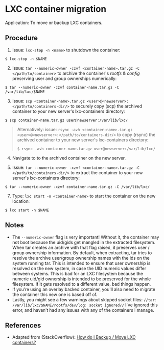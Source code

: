 # LXC container migration

Application: To move or backup LXC containers.

## Procedure

1. Issue: `lxc-stop -n <name>` to shutdown the container:

 ```shell
$ lxc-stop -n $NAME
```

2. Issue: `tar --numeric-owner -czvf <container-name>.tar.gz -C </path/to/container>` to archive the container's _rootfs_ & _config_  preserving user and group ownerships numerically:

  ```shell
  $ tar --numeric-owner -czvf container-name.tar.gz -C /var/lib/lxc/$NAME
  ```

3. Issue: `scp <container-name>.tar.gz <user>@<newserver>:</path/to/containers-dir/>` to securely copy (scp) the archived container to your new server's lxc-containers directory:

  ```shell
  $ scp container-name.tar.gz user@newserver:/var/lib/lxc/
  ```

> Alternatively: issue: `rsync -avh <container-name>.tar.gz <user>@<newserver>:</path/to/containers-dir/>` to copy (rsync) the archived container to your new server's lxc-containers directory:
>
>  ```shell
>  $ rsync -avh container-name.tar.gz user@newserver:/var/lib/lxc/
>  ```

4. Navigate to to the archived container on the new server. 

6. Issue: `tar --numeric-owner -xzvf <container-name>.tar.gz -C </path/to/containers-dir/>` to extract the container to your new server's lxc-containers directory:

  ```shell
  $ tar --numeric-owner -xzvf container-name.tar.gz -C /var/lib/lxc/
  ```

7. Type: `lxc start -n <container-name>` to start the container on the new location:

  ```shell
  $ lxc start -n $NAME
  ```

## Notes

- The `--numeric-owner` flag is very important! Without it, the container may not boot because the uid/gids get mangled in the extracted filesystem. When tar creates an archive with that flag raised, it preserves user / group ownership information. By default, when extracting, tar tries to resolve the archive user/group ownership names with the ids on the system running tar. This is intended to ensure that user ownership is resolved on the new system, in case the UID numeric values differ between systems. This is bad for an LXC filesystem because the numeric uid/gid ownership is intended to be preserved for the whole filesystem. If it gets resolved to a different value, bad things happen.
- If you're using an overlay backed container, you'll also need to migrate the container this new one is based off of.
- Lastly, you might see a few warnings about skipped socket files: `//tar: /var/lib/lxc/$NAME/rootfs/dev/log: socket ignored//` I've ignored this error, and haven't had any issues with any of the containers I manage.


## References

- Adapted from (StackOverflow): [How do I Backup / Move LXC containers?][1]


<!-- REFERENCES -->

[1]:http://stackoverflow.com/questions/23427129/how-do-i-backup-move-lxc-containers/34194341#34194341
